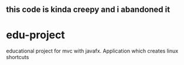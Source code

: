 ## this code is kinda creepy and i abandoned it
# edu-project
educational project for mvc with javafx. Application which creates linux shortcuts
